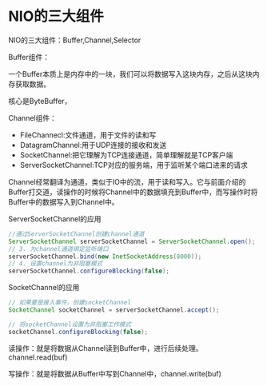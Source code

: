 # NIO的三大组件
NIO的三大组件：Buffer,Channel,Selector

Buffer组件：

一个Buffer本质上是内存中的一块，我们可以将数据写入这块内存，之后从这块内存获取数据。

核心是ByteBuffer，

Channel组件：
- FileChannecl:文件通道，用于文件的读和写
- DatagramChannel:用于UDP连接的接收和发送
- SocketChannel:把它理解为TCP连接通道，简单理解就是TCP客户端
- ServerSocketChannel:TCP对应的服务端，用于监听某个端口进来的请求

Channel经常翻译为通道，类似于IO中的流，用于读和写入。它与前面介绍的Buffer打交道，读操作的时候将Channel中的数据填充到Buffer中，而写操作时将Buffer中的数据写入到Channel中。

ServerSocketChannel的应用
```java
//通过ServerSocketChannel创建channel通道
ServerSocketChannel serverSocketChannel = ServerSocketChannel.open();
// 3. 为channel通道绑定监听端口
serverSocketChannel.bind(new InetSocketAddress(8000));
// 4. 设置channel为非阻塞模式
serverSocketChannel.configureBlocking(false);
```
SocketChannel的应用
```java
// 如果要是接入事件，创建socketChannel
SocketChannel socketChannel = serverSocketChannel.accept();

// 将socketChannel设置为非阻塞工作模式
socketChannel.configureBlocking(false);
```

读操作：就是将数据从Channel读到Buffer中，进行后续处理。channel.read(buf)

写操作：就是将数据从Buffer中写到Channel中，channel.write(buf)
